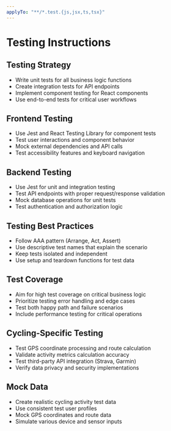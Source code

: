```yaml
---
applyTo: "**/*.test.{js,jsx,ts,tsx}"
---
```


# Testing Instructions

## Testing Strategy
- Write unit tests for all business logic functions
- Create integration tests for API endpoints
- Implement component testing for React components
- Use end-to-end tests for critical user workflows

## Frontend Testing
- Use Jest and React Testing Library for component tests
- Test user interactions and component behavior
- Mock external dependencies and API calls
- Test accessibility features and keyboard navigation

## Backend Testing
- Use Jest for unit and integration testing
- Test API endpoints with proper request/response validation
- Mock database operations for unit tests
- Test authentication and authorization logic

## Testing Best Practices
- Follow AAA pattern (Arrange, Act, Assert)
- Use descriptive test names that explain the scenario
- Keep tests isolated and independent
- Use setup and teardown functions for test data

## Test Coverage
- Aim for high test coverage on critical business logic
- Prioritize testing error handling and edge cases
- Test both happy path and failure scenarios
- Include performance testing for critical operations

## Cycling-Specific Testing
- Test GPS coordinate processing and route calculation
- Validate activity metrics calculation accuracy
- Test third-party API integration (Strava, Garmin)
- Verify data privacy and security implementations

## Mock Data
- Create realistic cycling activity test data
- Use consistent test user profiles
- Mock GPS coordinates and route data
- Simulate various device and sensor inputs
